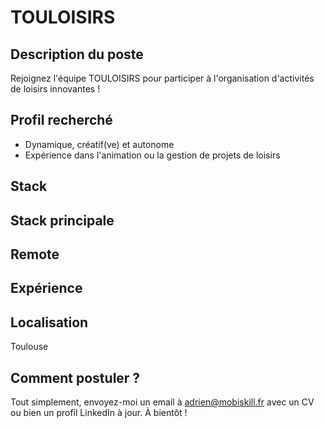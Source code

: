 # TOULOISIRS

## Description du poste

Rejoignez l'équipe TOULOISIRS pour participer à l'organisation d'activités de loisirs innovantes !

## Profil recherché

- Dynamique, créatif(ve) et autonome
- Expérience dans l'animation ou la gestion de projets de loisirs

## Stack


## Stack principale


## Remote


## Expérience


## Localisation

Toulouse

## Comment postuler ?

Tout simplement, envoyez-moi un email à adrien@mobiskill.fr avec un CV ou bien un profil LinkedIn à jour. À bientôt !
